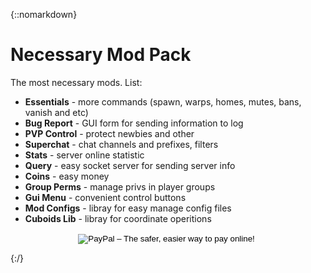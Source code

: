 {::nomarkdown}
<h1>Necessary Mod Pack</h1>

The most necessary mods. List:

<ul>
<li><b>Essentials</b> - more commands (spawn, warps, homes, mutes, bans, vanish and etc)</li>
<li><b>Bug Report</b> - GUI form for sending information to log</li>
<li><b>PVP Control</b> - protect newbies and other</li>
<li><b>Superchat</b> - chat channels and prefixes, filters</li>
<li><b>Stats</b> - server online statistic</li>
<li><b>Query</b> - easy socket server for sending server info</li>
<li><b>Coins</b> - easy money</li>
<li><b>Group Perms</b> - manage privs in player groups</li>
<li><b>Gui Menu</b> - convenient control buttons</li>
<li><b>Mod Configs</b> - libray for easy manage config files</li>
<li><b>Cuboids Lib</b> - libray for coordinate operitions</li>
</ul>

<center>
<form action="https://www.paypal.com/cgi-bin/webscr" method="post" target="_top">
<input type="hidden" name="cmd" value="_s-xclick">
<input type="hidden" name="hosted_button_id" value="XPWULB42QVJCJ">
<input type="image" src="https://www.paypalobjects.com/en_US/GB/i/btn/btn_donateCC_LG.gif" border="0" name="submit" alt="PayPal – The safer, easier way to pay online!">
<img alt="" border="0" src="https://www.paypalobjects.com/ru_RU/i/scr/pixel.gif" width="1" height="1">
</form>
</center>
{:/}
